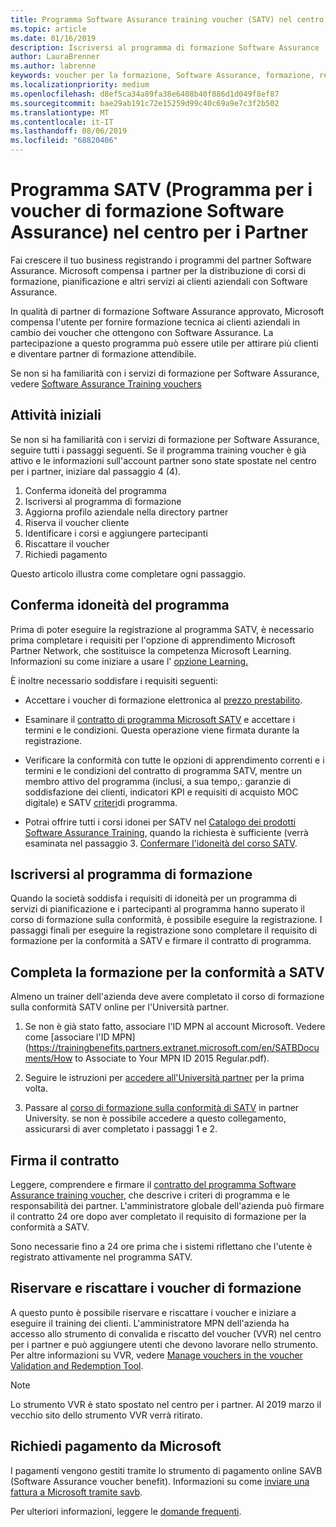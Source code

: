 ```yaml
---
title: Programma Software Assurance training voucher (SATV) nel centro per i partner | Centro per i partner
ms.topic: article
ms.date: 01/16/2019
description: Iscriversi al programma di formazione Software Assurance
author: LauraBrenner
ms.author: labrenne
keywords: voucher per la formazione, Software Assurance, formazione, registrazione in SATV, SATV
ms.localizationpriority: medium
ms.openlocfilehash: d8ef5ca34a89fa38e6408b40f886d1d049f8ef87
ms.sourcegitcommit: bae29ab191c72e15259d99c40c69a9e7c3f2b502
ms.translationtype: MT
ms.contentlocale: it-IT
ms.lasthandoff: 08/06/2019
ms.locfileid: "68820406"
---
```

# <a name="software-assurance-training-voucher-satv-program-in-partner-center"></a>Programma SATV (Programma per i voucher di formazione Software Assurance) nel centro per i Partner

Fai crescere il tuo business registrando i programmi del partner Software Assurance. Microsoft compensa i partner per la distribuzione di corsi di formazione, pianificazione e altri servizi ai clienti aziendali con Software Assurance. 

In qualità di partner di formazione Software Assurance approvato, Microsoft compensa l'utente per fornire formazione tecnica ai clienti aziendali in cambio dei voucher che ottengono con Software Assurance. La partecipazione a questo programma può essere utile per attirare più clienti e diventare partner di formazione attendibile.

Se non si ha familiarità con i servizi di formazione per Software Assurance, vedere [Software Assurance Training vouchers](https://trainingbenefits.partners.extranet.microsoft.com/en/SATV/Pages/default.aspx)

## <a name="get-started"></a>Attività iniziali

Se non si ha familiarità con i servizi di formazione per Software Assurance, seguire tutti i passaggi seguenti. Se il programma training voucher è già attivo e le informazioni sull'account partner sono state spostate nel centro per i partner, iniziare dal passaggio 4 (4). 

1. Conferma idoneità del programma
2. Iscriversi al programma di formazione
3. Aggiorna profilo aziendale nella directory partner
4. Riserva il voucher cliente
5. Identificare i corsi e aggiungere partecipanti
6. Riscattare il voucher
7. Richiedi pagamento

Questo articolo illustra come completare ogni passaggio.

## <a name="confirm-program-eligibility"></a>Conferma idoneità del programma

Prima di poter eseguire la registrazione al programma SATV, è necessario prima completare i requisiti per l'opzione di apprendimento Microsoft Partner Network, che sostituisce la competenza Microsoft Learning. Informazioni su come iniziare a usare l' [opzione Learning.](https://partner.microsoft.com/marketing/details/learning-option-enrollment#/)

È inoltre necessario soddisfare i requisiti seguenti:

- Accettare i voucher di formazione elettronica al [prezzo prestabilito](https://partner.microsoft.com/membership/satv-voucher-pricing).

- Esaminare il [contratto di programma Microsoft SATV](https://aka.ms/satv_legal_agreement) e accettare i termini e le condizioni. Questa operazione viene firmata durante la registrazione. 

- Verificare la conformità con tutte le opzioni di apprendimento correnti e i termini e le condizioni del contratto di programma SATV, mentre un membro attivo del programma (inclusi, a sua tempo,: garanzie di soddisfazione dei clienti, indicatori KPI e requisiti di acquisto MOC digitale) e SATV [criteri](https://trainingbenefits.partners.extranet.microsoft.com/en/SATV/Pages/ProgramPolicies.aspx)di programma.

- Potrai offrire tutti i corsi idonei per SATV nel [Catalogo dei prodotti Software Assurance Training](https://aka.ms/SATV_catalog), quando la richiesta è sufficiente (verrà esaminata nel passaggio 3. [Confermare l'idoneità del corso SATV](https://trainingbenefits.partners.extranet.microsoft.com/en/SATV/Pages/ConfirmEligibility.aspx).

## <a name="enroll-in-the-training-program"></a>Iscriversi al programma di formazione

Quando la società soddisfa i requisiti di idoneità per un programma di servizi di pianificazione e i partecipanti al programma hanno superato il corso di formazione sulla conformità, è possibile eseguire la registrazione. I passaggi finali per eseguire la registrazione sono completare il requisito di formazione per la conformità a SATV e firmare il contratto di programma.  

## <a name="complete-the-satv-compliance-training"></a>Completa la formazione per la conformità a SATV

Almeno un trainer dell'azienda deve avere completato il corso di formazione sulla conformità SATV online per l'Università partner.
 
1. Se non è già stato fatto, associare l'ID MPN al account Microsoft. Vedere come [associare l'ID MPN](https://trainingbenefits.partners.extranet.microsoft.com/en/SATBDocuments/How to Associate to Your MPN ID 2015 Regular.pdf).

2. Seguire le istruzioni per [accedere all'Università partner](https://trainingbenefits.partners.extranet.microsoft.com/en/SATBDocuments/Partner_University_on-boarding.pdf) per la prima volta.

3. Passare al [corso di formazione sulla conformità di SATV](https://partneruniversity.microsoft.com/?whr=uri:MicrosoftAccount&courseId=14461&scoId=dXsXmk7lB_2704778676) in partner University. se non è possibile accedere a questo collegamento, assicurarsi di aver completato i passaggi 1 e 2.  

## <a name="sign-the-agreement"></a>Firma il contratto

Leggere, comprendere e firmare il [contratto del programma Software Assurance training voucher](https://partners.microsoft.com/partnerprogram/Satv.aspx), che descrive i criteri di programma e le responsabilità dei partner. L'amministratore globale dell'azienda può firmare il contratto 24 ore dopo aver completato il requisito di formazione per la conformità a SATV.

Sono necessarie fino a 24 ore prima che i sistemi riflettano che l'utente è registrato attivamente nel programma SATV. 

## <a name="reserve-and-redeem-training-vouchers"></a>Riservare e riscattare i voucher di formazione

A questo punto è possibile riservare e riscattare i voucher e iniziare a eseguire il training dei clienti. L'amministratore MPN dell'azienda ha accesso allo strumento di convalida e riscatto del voucher (VVR) nel centro per i partner e può aggiungere utenti che devono lavorare nello strumento. Per altre informazioni su VVR, vedere [Manage vouchers in the voucher Validation and Redemption Tool](voucher-validation-tool.md).

>[!Note]
>Lo strumento VVR è stato spostato nel centro per i partner. Al 2019 marzo il vecchio sito dello strumento VVR verrà ritirato.

## <a name="request-payment-from-microsoft"></a>Richiedi pagamento da Microsoft

I pagamenti vengono gestiti tramite lo strumento di pagamento online SAVB (Software Assurance voucher benefit).  Informazioni su come [inviare una fattura a Microsoft tramite savb](https://trainingbenefits.partners.extranet.microsoft.com/en/SATV/Pages/GetPaid.aspx).

Per ulteriori informazioni, leggere le [domande frequenti](vvr-faq.md).
